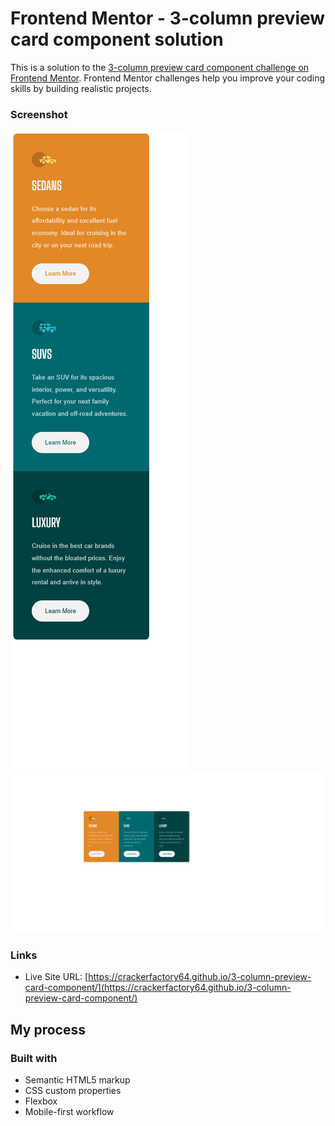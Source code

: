 # Frontend Mentor - 3-column preview card component solution

This is a solution to the [3-column preview card component challenge on Frontend Mentor](https://www.frontendmentor.io/challenges/3column-preview-card-component-pH92eAR2-). Frontend Mentor challenges help you improve your coding skills by building realistic projects.

### Screenshot

![](mobile.png)
![](desktop.png)

### Links

- Live Site URL: [https://crackerfactory64.github.io/3-column-preview-card-component/](https://crackerfactory64.github.io/3-column-preview-card-component/)

## My process

### Built with

- Semantic HTML5 markup
- CSS custom properties
- Flexbox
- Mobile-first workflow
